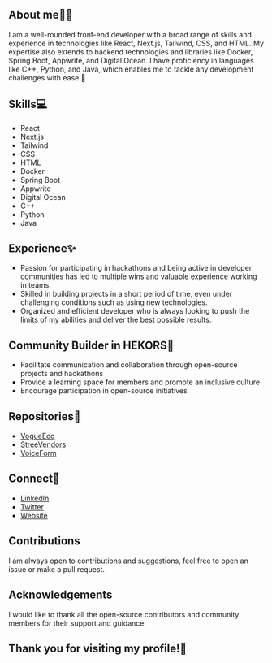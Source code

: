 ## About me👨‍🎓

I am a well-rounded front-end developer with a broad range of skills and experience in technologies like React, Next.js, Tailwind, CSS, and HTML. My expertise also extends to backend technologies and libraries like Docker, Spring Boot, Appwrite, and Digital Ocean. I have proficiency in languages like C++, Python, and Java, which enables me to tackle any development challenges with ease.🚀

## Skills💻
- React
- Next.js
- Tailwind
- CSS
- HTML
- Docker
- Spring Boot
- Appwrite
- Digital Ocean
- C++
- Python
- Java

## Experience✨

- Passion for participating in hackathons and being active in developer communities has led to multiple wins and valuable experience working in teams. 
- Skilled in building projects in a short period of time, even under challenging conditions such as using new technologies. 
- Organized and efficient developer who is always looking to push the limits of my abilities and deliver the best possible results.

## Community Builder in HEKORS🧡
- Facilitate communication and collaboration through open-source projects and hackathons
- Provide a learning space for members and promote an inclusive culture
- Encourage participation in open-source initiatives

## Repositories📃
- [VogueEco]([link](https://github.com/Nishantjain10/VogueEco))
- [StreeVendors]([link](https://github.com/Nishantjain10/streeVendors))
- [VoiceForm]([link](https://github.com/Nishantjain10/Autofill-Form-Using-Alan-AI))

## Connect💞
- [LinkedIn]([link](https://www.linkedin.com/in/nishantj2002/))
- [Twitter]([link](https://twitter.com/devnishant10))
- [Website]([link](https://www.devnishant.co/))

## Contributions
I am always open to contributions and suggestions, feel free to open an issue or make a pull request.

## Acknowledgements
I would like to thank all the open-source contributors and community members for their support and guidance.


## Thank you for visiting my profile!🙏
